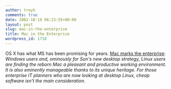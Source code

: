 ```yaml
---
author: troyh
comments: true
date: 2002-10-19 06:23:55+00:00
layout: post
slug: mac-in-the-enterprise
title: Mac in the Enterprise
wordpress_id: 1710
---
```


OS X has what MS has been promising for years.
[Mac marks the enterprise](http://www.infoworld.com/articles/pl/xml/02/10/21/021021plmacent.xml): _Windows users and, ominously for Sun's new desktop strategy, Linux users are finding the reborn Mac a pleasant and productive working environment. It is also eminently manageable thanks to its unique heritage. For those enterprise IT planners who are now looking at desktop Linux, cheap software isn't the main consideration._
